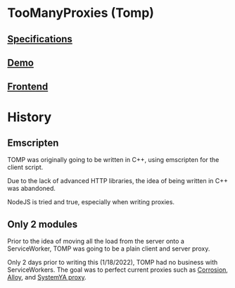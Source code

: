 # TooManyProxies (Tomp)

## [Specifications](https://github.com/tomphttp/specifications)

## [Demo](https://tomp.sys32.dev/)

## [Frontend](https://github.com/waterswat/toomanyproxies-frontend)

# History

## Emscripten

TOMP was originally going to be written in C++, using emscripten for the client script.

Due to the lack of advanced HTTP libraries, the idea of being written in C++ was abandoned.

NodeJS is tried and true, especially when writing proxies.

## Only 2 modules

Prior to the idea of moving all the load from the server onto a ServiceWorker, TOMP was going to be a plain client and server proxy.

Only 2 days prior to writing this (1/18/2022), TOMP had no business with ServiceWorkers. The goal was to perfect current proxies such as [Corrosion](https://github.com/titaniumnetwork-dev/corrosion), [Alloy](https://github.com/titaniumnetwork-dev/alloy), and [SystemYA proxy](https://github.com/sysce/proxy).
